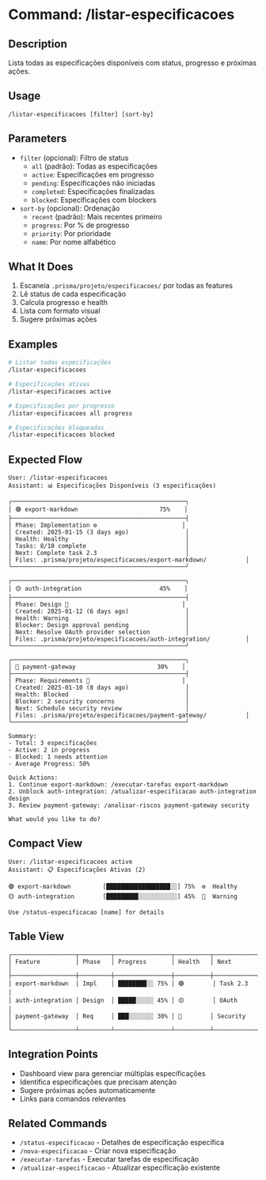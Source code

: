 # Command: /listar-especificacoes

## Description

Lista todas as especificações disponíveis com status, progresso e próximas ações.

## Usage

```
/listar-especificacoes [filter] [sort-by]
```

## Parameters

- `filter` (opcional): Filtro de status
  - `all` (padrão): Todas as especificações
  - `active`: Especificações em progresso
  - `pending`: Especificações não iniciadas
  - `completed`: Especificações finalizadas
  - `blocked`: Especificações com blockers
- `sort-by` (opcional): Ordenação
  - `recent` (padrão): Mais recentes primeiro
  - `progress`: Por % de progresso
  - `priority`: Por prioridade
  - `name`: Por nome alfabético

## What It Does

1. Escaneia `.prisma/projeto/especificacoes/` por todas as features
2. Lê status de cada especificação
3. Calcula progresso e health
4. Lista com formato visual
5. Sugere próximas ações

## Examples

```bash
# Listar todas especificações
/listar-especificacoes

# Especificações ativas
/listar-especificacoes active

# Especificações por progresso
/listar-especificacoes all progress

# Especificações bloqueadas
/listar-especificacoes blocked
```

## Expected Flow

```
User: /listar-especificacoes
Assistant: 📊 Especificações Disponíveis (3 especificações)

┌─────────────────────────────────────────────────┐
│ 🟢 export-markdown                       75%    │
├─────────────────────────────────────────────────┤
│ Phase: Implementation ⚙️                        │
│ Created: 2025-01-15 (3 days ago)                │
│ Health: Healthy                                 │
│ Tasks: 8/10 complete                            │
│ Next: Complete task 2.3                         │
│ Files: .prisma/projeto/especificacoes/export-markdown/           │
└─────────────────────────────────────────────────┘

┌─────────────────────────────────────────────────┐
│ 🟡 auth-integration                      45%    │
├─────────────────────────────────────────────────┤
│ Phase: Design 🎨                                │
│ Created: 2025-01-12 (6 days ago)                │
│ Health: Warning                                 │
│ Blocker: Design approval pending                │
│ Next: Resolve OAuth provider selection          │
│ Files: .prisma/projeto/especificacoes/auth-integration/          │
└─────────────────────────────────────────────────┘

┌─────────────────────────────────────────────────┐
│ 🔴 payment-gateway                       30%    │
├─────────────────────────────────────────────────┤
│ Phase: Requirements 📝                          │
│ Created: 2025-01-10 (8 days ago)                │
│ Health: Blocked                                 │
│ Blocker: 2 security concerns                    │
│ Next: Schedule security review                  │
│ Files: .prisma/projeto/especificacoes/payment-gateway/           │
└─────────────────────────────────────────────────┘

Summary:
- Total: 3 especificações
- Active: 2 in progress
- Blocked: 1 needs attention
- Average Progress: 50%

Quick Actions:
1. Continue export-markdown: /executar-tarefas export-markdown
2. Unblock auth-integration: /atualizar-especificacao auth-integration design
3. Review payment-gateway: /analisar-riscos payment-gateway security

What would you like to do?
```

## Compact View

```
User: /listar-especificacoes active
Assistant: 📋 Especificações Ativas (2)

🟢 export-markdown         [██████████████████░░] 75%  ⚙️  Healthy
🟡 auth-integration        [█████████░░░░░░░░░░░] 45%  🎨  Warning

Use /status-especificacao [name] for details
```

## Table View

```
┌──────────────────┬─────────┬────────────────┬──────────┬────────────┐
│ Feature          │ Phase   │ Progress       │ Health   │ Next       │
├──────────────────┼─────────┼────────────────┼──────────┼────────────┤
│ export-markdown  │ Impl    │ ████████░░ 75% │ 🟢        │ Task 2.3   │
│ auth-integration │ Design  │ █████░░░░░ 45% │ 🟡        │ OAuth      │
│ payment-gateway  │ Req     │ ███░░░░░░░ 30% │ 🔴        │ Security   │
└──────────────────┴─────────┴────────────────┴──────────┴────────────┘
```

## Integration Points

- Dashboard view para gerenciar múltiplas especificações
- Identifica especificações que precisam atenção
- Sugere próximas ações automaticamente
- Links para comandos relevantes

## Related Commands

- `/status-especificacao` - Detalhes de especificação específica
- `/nova-especificacao` - Criar nova especificação
- `/executar-tarefas` - Executar tarefas de especificação
- `/atualizar-especificacao` - Atualizar especificação existente
